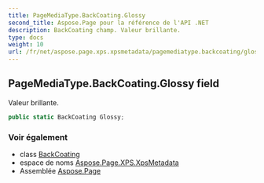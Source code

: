 ```yaml
---
title: PageMediaType.BackCoating.Glossy
second_title: Aspose.Page pour la référence de l'API .NET
description: BackCoating champ. Valeur brillante.
type: docs
weight: 10
url: /fr/net/aspose.page.xps.xpsmetadata/pagemediatype.backcoating/glossy/
---
```

## PageMediaType.BackCoating.Glossy field

Valeur brillante.

```csharp
public static BackCoating Glossy;
```

### Voir également

* class [BackCoating](../)
* espace de noms [Aspose.Page.XPS.XpsMetadata](../../pagemediatype.backcoating/)
* Assemblée [Aspose.Page](../../../)


